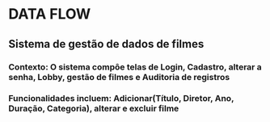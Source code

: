 <h1>DATA FLOW</h1>

<h2>Sistema de gestão de dados de filmes</h2>

<h3>Contexto: O sistema compôe telas de Login, Cadastro, alterar a senha, Lobby, gestão de filmes e Auditoria de registros</h3>

<h3>Funcionalidades incluem: Adicionar(Título, Diretor, Ano, Duração, Categoria), alterar e excluir filme</h3>
